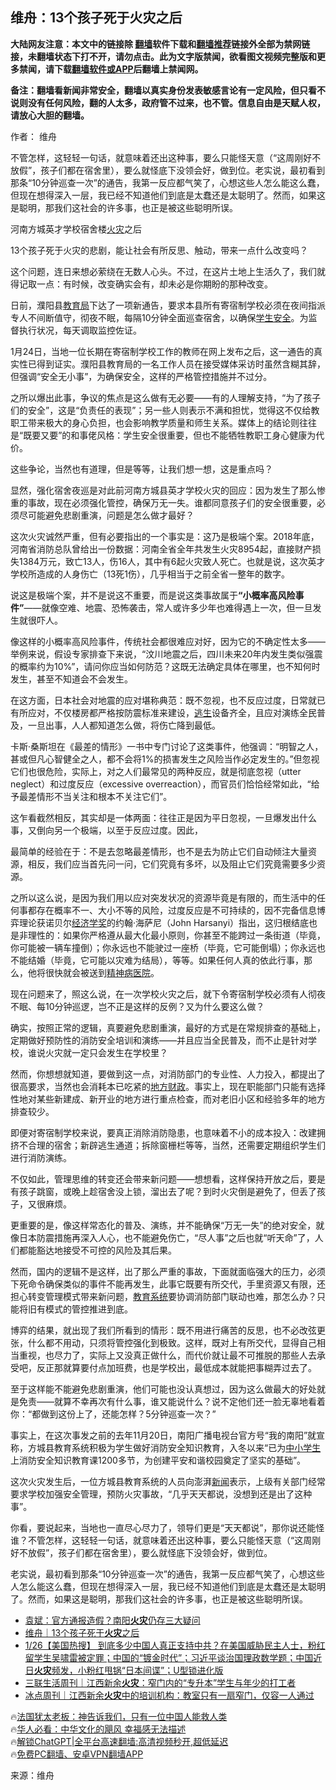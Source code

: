  <!-- 面包屑导航 --> <h2>维舟：13个孩子死于火灾之后</h2> <p class="notice"><b>大陆网友注意：本文中的链接除 <a href="https://github.com/bannedbook/fanqiang" >翻墙</a>软件下载和<a href="https://github.com/killgcd/justmysocks/blob/master/README.md">翻墙推荐</a>链接外全部为禁网链接，未翻墙状态下打不开，请勿点击。此为文字版禁闻，欲看图文视频完整版和更多禁闻，请下载<a href="https://github.com/bannedbook/fanqiang">翻墙软件或APP</a>后翻墙上禁闻网。</p><p>备注：翻墙看新闻非常安全，翻墙以真实身份发表敏感言论有一定风险，但只看不说则没有任何风险，翻的人太多，政府管不过来，也不管。信息自由是天赋人权，请放心大胆的翻墙。</b></p>  <div class="entry"> <p>作者： 维舟</p> <p id="summary">不管怎样，这轻轻一句话，就意味着还出这种事，要么只能怪天意（“这周刚好不放假”，孩子们都在宿舍里），要么就怪底下没领会好，做到位。老实说，最初看到那条“10分钟巡查一次”的通告，我第一反应都气笑了，心想这些人怎么能这么蠢，但现在想得深入一层，我已经不知道他们到底是太蠢还是太聪明了。然而，如果这是聪明，那我们这社会的许多事，也正是被这些聪明所误。</p> <p id="conimg">河南方城英才学校宿舍楼<a href="https://www.bannedbook.org/bnews/tag/%e7%81%ab%e7%81%be/" class="st_tag internal_tag" rel="tag" title="标签 火灾 下的日志">火灾</a>之后</p> <p>13个孩子死于火灾的悲剧，能让社会有所反思、触动，带来一点什么改变吗？</p> <p>这个问题，连日来想必萦绕在无数人心头。不过，在这片土地上生活久了，我们就得记取一点：有时候，改变确实会有，却未必是你期盼的那种改变。</p> <p>日前，濮阳县<a href="https://www.bannedbook.org/bnews/tag/%E6%95%99%E8%82%B2%E5%B1%80/" class="st_tag internal_tag" rel="tag" title="标签 教育局 下的日志">教育局</a>下达了一项新通告，要求本县所有寄宿制学校必须在夜间指派专人不间断值守，彻夜不眠，每隔10分钟全面巡查宿舍，以确保<a href="https://www.bannedbook.org/bnews/tag/%E5%AD%A6%E7%94%9F%E5%AE%89%E5%85%A8/" class="st_tag internal_tag" rel="tag" title="标签 学生安全 下的日志">学生安全</a>。为监督执行状况，每天调取监控佐证。</p> <p>1月24日，当地一位长期在寄宿制学校工作的教师在网上发布之后，这一通告的真实性已得到证实。濮阳县教育局的一名工作人员在接受媒体采访时虽然含糊其辞，但强调“安全无小事”，为确保安全，这样的严格管控措施并不过分。</p> <p>之所以爆出此事，争议的焦点是这么做有无必要——有的人理解支持，“为了孩子们的安全”，这是“负责任的表现”；另一些人则表示不满和担忧，觉得这不仅给教职工带来极大的身心负担，也会影响教学质量和师生关系。媒体上的结论则往往是“既要又要”的和事佬风格：学生安全很重要，但也不能牺牲教职工身心健康为代价。</p> <p>这些争论，当然也有道理，但是等等，让我们想一想，这是重点吗？</p> <p>显然，强化宿舍夜巡是对此前河南方城县英才学校火灾的回应：因为发生了那么惨重的事故，现在必须强化管控，确保万无一失。谁都同意孩子们的安全很重要，必须尽可能避免悲剧重演，问题是怎么做才最好？</p> <p>这次火灾诚然严重，但有必要指出的一个事实是：这乃是极端个案。2018年底，河南省消防总队曾给出一份数据：河南全省全年共发生火灾8954起，直接财产损失1384万元，致亡13人，伤16人，其中有6起火灾致人死亡。也就是说，这次英才学校所造成的人身伤亡（13死1伤），几乎相当于之前全省一整年的数字。</p> <p>说这是极端个案，并不是说这不重要，而是说这类事故属于<strong>“小概率高风险事件”</strong>——就像空难、地震、恐怖袭击，常人或许多少年也难得遇上一次，但一旦发生就很吓人。</p> <p>像这样的小概率高风险事件，传统社会都很难应对好，因为它的不确定性太多——举例来说，假设专家排查下来说，“汶川地震之后，四川未来20年内发生类似强震的概率约为10%”，请问你应当如何防范？这既无法确定具体在哪里，也不知何时发生，甚至不知道会不会发生。</p> <p>在这方面，日本社会对地震的应对堪称典范：既不忽视，也不反应过度，日常就已有所应对，不仅楼房都严格按防震标准来建设，<span class='wp_keywordlink'><a href="https://www.bannedbook.org/forum5/topic38.html" title="劫难逃生有秘诀" target="_blank">逃生</a></span>设备齐全，且应对演练全民普及，一旦出事，人人都知道怎么做，将伤亡降到最低。</p> <p>卡斯·桑斯坦在《最差的情形》一书中专门讨论了这类事件，他强调：“明智之人，甚或但凡心智健全之人，都不会将1%的损害发生之风险当作必定发生的。”但忽视它们也很危险，实际上，对之人们最常见的两种反应，就是彻底忽视（utter neglect）和过度反应（excessive overreaction），而官员们恰恰经常如此，“给予最差情形不当关注和根本不关注它们”。</p> <p>这乍看截然相反，其实却是一体两面：往往正是因为平日忽视，一旦爆发出什么事，又倒向另一个极端，以至于反应过度。因此，</p>  <p>最简单的经验在于：不是去忽略最差情形，也不是去为防止它们自动倾注大量资源，相反，我们应当首先问一问，它们究竟有多坏，以及阻止它们究竟需要多少资源。</p> <p>之所以这么说，是因为我们用以应对突发状况的资源毕竟是有限的，而生活中的任何事都存在概率不一、大小不等的风险，过度反应是不可持续的，因不完备信息博弈理论获诺贝尔<a href="https://www.bannedbook.org/bnews/tag/%E7%BB%8F%E6%B5%8E%E5%AD%A6%E5%A5%96/" class="st_tag internal_tag" rel="tag" title="标签 经济学奖 下的日志">经济学奖</a>的约翰·海萨尼（John Harsanyi）指出，这归根结底也是非理性的：如果你严格遵从最大化最小原则，你甚至不能跨过一条街道（毕竟，你可能被一辆车撞倒）；你永远也不能驶过一座桥（毕竟，它可能倒塌）；你永远也不能结婚（毕竟，它可能以灾难为结局），等等。如果任何人真的依此行事，那么，他将很快就会被送到<a href="https://www.bannedbook.org/bnews/tag/%E7%B2%BE%E7%A5%9E%E7%97%85%E5%8C%BB%E9%99%A2/" class="st_tag internal_tag" rel="tag" title="标签 精神病医院 下的日志">精神病医院</a>。</p> <p>现在问题来了，照这么说，在一次学校火灾之后，就下令寄宿制学校必须有人彻夜不眠、每10分钟巡逻，岂不正是这样的反例？又为什么要这么做？</p> <p>确实，按照正常的逻辑，真要避免悲剧重演，最好的方式是在常规排查的基础上，定期做好预防性的消防安全培训和演练——并且应当全民普及，而不止是针对学校，谁说火灾就一定只会发生在学校里？</p> <p>然而，你想想就知道，要做到这一点，对消防部门的专业性、人力投入，都提出了很高要求，当然也会消耗本已吃紧的<a href="https://www.bannedbook.org/bnews/tag/%E5%9C%B0%E6%96%B9%E8%B4%A2%E6%94%BF/" class="st_tag internal_tag" rel="tag" title="标签 地方财政 下的日志">地方财政</a>。事实上，现在职能部门只能有选择性地对某些新建成、新开业的地方进行重点检查，而对老旧小区和经验多年的地方排查较少。</p> <p>即便对寄宿制学校来说，要真正消除消防隐患，也意味着不小的成本投入：改建拥挤不合理的宿舍；新辟逃生通道；拆除窗栅栏等等，当然，还需要定期组织学生们进行消防演练。</p> <p>不仅如此，管理思维的转变还会带来新问题——想想看，这样保持开放之后，要是有孩子跳窗，或晚上趁宿舍没上锁，溜出去了呢？到时火灾倒是避免了，但丢了孩子，又很麻烦。</p> <p>更重要的是，像这样常态化的普及、演练，并不能确保“万无一失”的绝对安全，就像日本防震措施再深入人心，也不能避免伤亡，“尽人事”之后也就“听天命”了，人们都能豁达地接受不可控的风险及其后果。</p>  <p>然而，国内的逻辑不是这样，出了那么严重的事故，下面就面临强大的压力，必须下死命令确保类似的事件不能再发生，此事它既要有所交代，手里资源又有限，还担心转变管理模式带来新问题，<a href="https://www.bannedbook.org/bnews/tag/%E6%95%99%E8%82%B2%E7%B3%BB%E7%BB%9F/" class="st_tag internal_tag" rel="tag" title="标签 教育系统 下的日志">教育系统</a>要协调消防部门联动也难，那怎么办？只能将旧有模式的管控推进到底。</p> <p>博弈的结果，就出现了我们所看到的情形：既不用进行痛苦的反思，也不必改弦更张，什么都不用动，只须将管控强化到极致。这样，既对上有所交代，显得自己相当重视，也尽力了，实际上又没真正做什么，而代价就让最不可推脱的那些人去承受吧，反正那就算要付点加班费，也是学校出，最低成本就能把事糊弄过去了。</p> <p>至于这样能不能避免悲剧重演，他们可能也没认真想过，因为这么做最大的好处就是免责——就算不幸再次有什么事，谁又能说什么？说不定他们还一脸无辜地看着你：“都做到这份上了，还能怎样？5分钟巡查一次？”</p> <p>事实上，在这次事发之前的去年11月20日，南阳广播电视台官方号“我的南阳”就宣称，方城县教育系统积极为学生做好消防安全知识教育，入冬以来“已为<a href="https://www.bannedbook.org/bnews/tag/%E4%B8%AD%E5%B0%8F%E5%AD%A6%E7%94%9F/" class="st_tag internal_tag" rel="tag" title="标签 中小学生 下的日志">中小学生</a>上消防安全知识教育课1200多节，为创建平安和谐校园奠定了坚实的基础”。</p> <p>这次火灾发生后，一位方城县教育系统的人员向澎湃<span class='wp_keywordlink_affiliate'><a href="https://www.bannedbook.org/" title="新闻">新闻</a></span>表示，上级有关部门经常要求学校加强安全管理，预防火灾事故，“几乎天天都说，没想到还是出了这种事”。</p> <p>你看，要说起来，当地也一直尽心尽力了，领导们更是“天天都说”，那你说还能怪谁？不管怎样，这轻轻一句话，就意味着还出这种事，要么只能怪天意（“这周刚好不放假”，孩子们都在宿舍里），要么就怪底下没领会好，做到位。</p> <p>老实说，最初看到那条“10分钟巡查一次”的通告，我第一反应都气笑了，心想这些人怎么能这么蠢，但现在想得深入一层，我已经不知道他们到底是太蠢还是太聪明了。然而，如果这是聪明，那我们这社会的许多事，也正是被这些聪明所误。</p> <!--<div id="taboola-mid-1"></div>--><ul class='op-related-articles' title='相关阅读'> <li><a href='https://www.bannedbook.org/bnews/comments/20240128/1993647.html' target='_blank'>袁斌：官方通报造假？南阳<b>火灾</b>仍存三大疑问</a></li> <li><a href='https://www.bannedbook.org/bnews/baitai/20240127/1993269.html' target='_blank'>维舟｜13个孩子死于<b>火灾</b>之后</a></li> <li><a href='https://www.bannedbook.org/bnews/bannedvideo/20240127/1993264.html' target='_blank'>1/26【美国热搜】 到底多少中国人真正支持中共？在美国威胁民主人士，粉红留学生吴啸雷被定罪；中国的“镀金时代”；习近平谈治国理政数学题；中国近日<b>火灾</b>频发，小粉红甩锅“日本间谍”；U型锁进化版</a></li> <li><a href='https://www.bannedbook.org/bnews/baitai/20240127/1993203.html' target='_blank'>三联生活周刊｜江西新余<b>火灾</b>：窄门内的“专升本”学生与年少的打工者</a></li> <li><a href='https://www.bannedbook.org/bnews/baitai/20240126/1992711.html' target='_blank'>冰点周刊｜江西新余<b>火灾</b>中的培训机构：教室只有一扇窄门，仅容一人通过</a></li> </ul> <p class="texttj"> 🔥<a href="https://www.bannedbook.org/bnews/ssgc/20230219/1850782.html" target="_blank">法国犹太老板：神告诉我们，只有一位中国人能救人类</a><br/> 🔥<a href="https://www.bannedbook.org/bnews/comments/20220220/1694796.html" target="_blank">华人必看：中华文化的飓风 幸福感无法描述</a><br/> 🔥<a href="https://github.com/bannedbook/fanqiang/wiki/V2ray%E6%9C%BA%E5%9C%BA" target="_blank">解锁ChatGPT|全平台高速翻墙:高清视频秒开,超低延迟</a><br/> 🔥<a href="https://github.com/bannedbook/fanqiang/wiki/%E7%A6%81%E9%97%BB%E7%BD%91%E5%AE%89%E5%8D%93%E7%BF%BB%E5%A2%99%E6%96%B0%E9%97%BBAPP" target="_blank">免费PC翻墙、安卓VPN翻墙APP</a><br/> </p> <p class="src-info">来源：维舟 </p><a name='sharetosocial'></a> <div style="margin-bottom:5px;padding-bottom:5px;clear:both"> <div id="archive-pix-1" class="banner-ads"> <!-- AuctionX Display platform tag START --> <div id="27602x728x90x621x_ADSLOT1" clicktrack="%%CLICK_URL_ESC%%"></div>  <!-- AuctionX Display platform tag END --> </div> <div id="archive-pix-2" class="banner-ads"> <!-- AuctionX Display platform tag START --> <div id="27556x300x250x621x_ADSLOT1" clicktrack="%%CLICK_URL_ESC%%" style="margin:0 auto;text-align:center"></div>  <!-- AuctionX Display platform tag END --> </div> </div>  <div id="archive-pix-1" class="banner-ads"> <!-- AuctionX Display platform tag START --> <div id="27603x728x90x621x_ADSLOT1" clicktrack="%%CLICK_URL_ESC%%"></div>  <!-- AuctionX Display platform tag END --> </div> </div><!--END ENTRY--> 